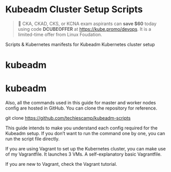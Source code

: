 # Kubeadm Cluster Setup Scripts

> 🚀  CKA, CKAD, CKS, or KCNA exam aspirants can **save $60** today using code **DCUBEOFFER** at https://kube.promo/devops. It is a limited-time offer from Linux Foudation.


Scripts &amp; Kubernetes manifests for Kubeadm Kubernetes cluster setup
# kubeadm
# kubeadm
Also, all the commands used in this guide for master and worker nodes config are hosted in GitHub. You can clone the repository for reference.

git clone https://github.com/techiescamp/kubeadm-scripts

This guide intends to make you understand each config required for the Kubeadm setup. If you don’t want to run the command one by one, you can run the script file directly.

If you are using Vagrant to set up the Kubernetes cluster, you can make use of my Vagrantfile. It launches 3 VMs. A self-explanatory basic Vagrantfile.

If you are new to Vagrant, check the Vagrant tutorial.
